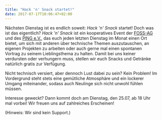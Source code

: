 ```yaml
---
title: "Hack 'n' Snack startet!"
date: 2017-07-17T10:06:47+02:00
---
```


Nächsten Dienstag ist es endlich soweit: *Hack 'n' Snack* startet! Doch was ist
das eigentlich? *Hack 'n' Snack* ist ein kooperatives Event der
[FOSS-AG](https://foss-ag.de) und des [PING e.V.](http://www.ping.de), das euch
jeden letzten Dienstag im Monat einen Ort bietet, um sich mit anderen über
technische Themen auszutauschen, an eigenen Projekten zu arbeiten oder auch
gerne mal einen spontanen Vortrag zu seinem Lieblingsthema zu halten. Damit bei
uns keiner verdursten oder verhungern muss, stellen wir euch Snacks und Getränke
natürlich gratis zur Verfügung.

Nicht technisch versiert, aber dennoch Lust dabei zu sein? Kein Problem!
Im Vordergrund steht stets eine gemütliche Atmosphäre und ein lockerer Umgang
miteinander, sodass auch Neulinge sich nicht unwohl fühlen müssen.

Interesse geweckt? Dann kommt doch am Dienstag, den 25.07, ab 18 Uhr mal vorbei!
Wir freuen uns auf zahlreiches Erscheinen!

(Hinweis: Wir sind kein Support.)
